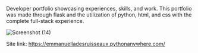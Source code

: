 Developer portfolio showcasing experiences, skills, and work. This portfolio was made through flask and the utilization of python,
html, and css with the complete full-stack experience.


![Screenshot (14)](https://user-images.githubusercontent.com/85198940/216839385-f33b9b8f-03a7-4f75-9c24-f075d89f82e0.png)

Site link: https://emmanuelladesruisseaux.pythonanywhere.com/
